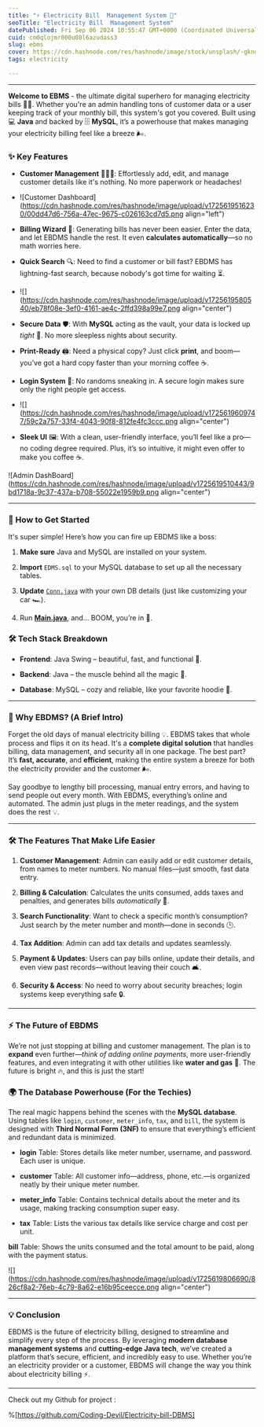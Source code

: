 ```yaml
---
title: "⚡ Electricity Bill  Management System 🚀"
seoTitle: "Electricity Bill  Management System"
datePublished: Fri Sep 06 2024 10:55:47 GMT+0000 (Coordinated Universal Time)
cuid: cm0qlojmr000u08l6azudass3
slug: ebms
cover: https://cdn.hashnode.com/res/hashnode/image/stock/unsplash/-gkndM1GvSA/upload/77a69f111c69501c4075ac13c9724f9f.jpeg
tags: electricity

---
```


---

**Welcome to EBMS** \- the ultimate digital superhero for managing electricity bills 🦸‍♂️. Whether you're an admin handling tons of customer data or a user keeping track of your monthly bill, this system's got you covered. Built using 💻 **Java** and backed by 🗄️ **MySQL**, it’s a powerhouse that makes managing your electricity billing feel like a breeze 🌬️.

### ✨ Key Features

* **Customer Management** 🧑‍🤝‍🧑: Effortlessly add, edit, and manage customer details like it's nothing. No more paperwork or headaches!
    
* ![Customer Dashboard](https://cdn.hashnode.com/res/hashnode/image/upload/v1725619516230/00dd47d6-756a-47ec-9675-c026163cd7d5.png align="left")
    
* **Billing Wizard** 🔮: Generating bills has never been easier. Enter the data, and let EBDMS handle the rest. It even **calculates automatically**—so no math worries here.
    
* **Quick Search** 🔍: Need to find a customer or bill fast? EBDMS has lightning-fast search, because nobody's got time for waiting ⏳.
    
* ![](https://cdn.hashnode.com/res/hashnode/image/upload/v1725619580540/eb78f08e-3ef0-4161-ae4c-2ffd398a99e7.png align="center")
    
* **Secure Data** 🛡️: With **MySQL** acting as the vault, your data is locked up *tight* 🔐. No more sleepless nights about security.
    
* **Print-Ready** 🖨️: Need a physical copy? Just click **print**, and boom—you’ve got a hard copy faster than your morning coffee ☕.
    
* **Login System** 🔐: No randoms sneaking in. A secure login makes sure only the right people get access.
    
* ![](https://cdn.hashnode.com/res/hashnode/image/upload/v1725619609747/59c2a757-33f4-4043-90f8-812fe4fc3ccc.png align="center")
    
* **Sleek UI** 🖼️: With a clean, user-friendly interface, you’ll feel like a pro—no coding degree required. Plus, it’s so intuitive, it might even offer to make you coffee ☕.
    

![Admin DashBoard](https://cdn.hashnode.com/res/hashnode/image/upload/v1725619510443/9bd1718a-9c37-437a-b708-55022e1959b9.png align="center")

---

### 🚀 How to Get Started

It's super simple! Here’s how you can fire up EBDMS like a boss:

1. **Make sure** Java and MySQL are installed on your system.
    
2. **Import** `EDMS.sql` to your MySQL database to set up all the necessary tables.
    
3. **Update** [`Conn.java`](http://Conn.java) with your own DB details (just like customizing your car 🏎️).
    
4. Run [**Main.java**](http://Main.java), and... BOOM, you’re in 🚀.
    

### 🛠 Tech Stack Breakdown

* **Frontend**: Java Swing – beautiful, fast, and functional 🎨.
    
* **Backend**: Java – the muscle behind all the magic 💪.
    
* **Database**: MySQL – cozy and reliable, like your favorite hoodie 🧥.
    

---

### 🌟 Why EBDMS? (A Brief Intro)

Forget the old days of manual electricity billing 💡. EBDMS takes that whole process and flips it on its head. It's a **complete digital solution** that handles billing, data management, and security all in one package. The best part? It’s **fast, accurate**, and **efficient**, making the entire system a breeze for both the electricity provider and the customer 🌬️.

Say goodbye to lengthy bill processing, manual entry errors, and having to send people out every month. With EBDMS, everything’s online and automated. The admin just plugs in the meter readings, and the system does the rest 💡.

---

### 🛠 The Features That Make Life Easier

1. **Customer Management**: Admin can easily add or edit customer details, from names to meter numbers. No manual files—just smooth, fast data entry.
    
2. **Billing & Calculation**: Calculates the units consumed, adds taxes and penalties, and generates bills *automatically* 📜.
    
3. **Search Functionality**: Want to check a specific month’s consumption? Just search by the meter number and month—done in seconds 🕒.
    
4. **Tax Addition**: Admin can add tax details and updates seamlessly.
    
5. **Payment & Updates**: Users can pay bills online, update their details, and even view past records—without leaving their couch 🛋️.
    
6. **Security & Access**: No need to worry about security breaches; login systems keep everything safe 🔒.
    

---

### ⚡ The Future of EBDMS

We’re not just stopping at billing and customer management. The plan is to **expand** even further—*think of adding online payments*, more user-friendly features, and even integrating it with other utilities like **water and gas** 🚰. The future is bright 🔥, and this is just the start!

### 🌍 The Database Powerhouse (For the Techies)

The real magic happens behind the scenes with the **MySQL database**. Using tables like `login`, `customer`, `meter_info`, `tax`, and `bill`, the system is designed with **Third Normal Form (3NF)** to ensure that everything’s efficient and redundant data is minimized.

* **login** Table: Stores details like meter number, username, and password. Each user is unique.
    
* **customer** Table: All customer info—address, phone, etc.—is organized neatly by their unique meter number.
    
* **meter\_info** Table: Contains technical details about the meter and its usage, making tracking consumption super easy.
    
* **tax** Table: Lists the various tax details like service charge and cost per unit.
    

**bill** Table: Shows the units consumed and the total amount to be paid, along with the payment status.

![](https://cdn.hashnode.com/res/hashnode/image/upload/v1725619806690/826cf8a2-76eb-4c79-8a62-e16b95ceecce.png align="center")

---

### 💡 Conclusion

EBDMS is the future of electricity billing, designed to streamline and simplify every step of the process. By leveraging **modern database management systems** and **cutting-edge Java tech**, we’ve created a platform that’s secure, efficient, and incredibly easy to use. Whether you’re an electricity provider or a customer, EBDMS will change the way you think about electricity billing ⚡.

---

Check out my Github for project :

%[https://github.com/Coding-Devil/Electricity-bill-DBMS]